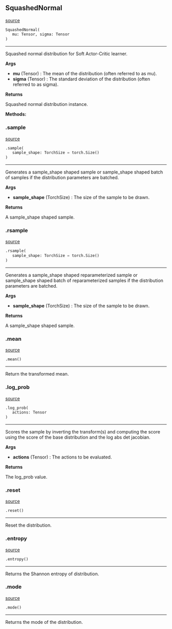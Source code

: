 #


## SquashedNormal
[source](https://github.com/RLE-Foundation/Hsuanwu\blob\main\hsuanwu/xplore/distribution/squashed_normal.py\#L40)
```python 
SquashedNormal(
   mu: Tensor, sigma: Tensor
)
```


---
Squashed normal distribution for Soft Actor-Critic learner.


**Args**

* **mu** (Tensor) : The mean of the distribution (often referred to as mu).
* **sigma** (Tensor) : The standard deviation of the distribution (often referred to as sigma).


**Returns**

Squashed normal distribution instance.


**Methods:**


### .sample
[source](https://github.com/RLE-Foundation/Hsuanwu\blob\main\hsuanwu/xplore/distribution/squashed_normal.py\#L61)
```python
.sample(
   sample_shape: TorchSize = torch.Size()
)
```

---
Generates a sample_shape shaped sample or sample_shape shaped batch of samples if the distribution parameters are batched.


**Args**

* **sample_shape** (TorchSize) : The size of the sample to be drawn.


**Returns**

A sample_shape shaped sample.

### .rsample
[source](https://github.com/RLE-Foundation/Hsuanwu\blob\main\hsuanwu/xplore/distribution/squashed_normal.py\#L72)
```python
.rsample(
   sample_shape: TorchSize = torch.Size()
)
```

---
Generates a sample_shape shaped reparameterized sample or sample_shape shaped batch of reparameterized samples if the distribution parameters are batched.


**Args**

* **sample_shape** (TorchSize) : The size of the sample to be drawn.


**Returns**

A sample_shape shaped sample.

### .mean
[source](https://github.com/RLE-Foundation/Hsuanwu\blob\main\hsuanwu/xplore/distribution/squashed_normal.py\#L84)
```python
.mean()
```

---
Return the transformed mean.

### .log_prob
[source](https://github.com/RLE-Foundation/Hsuanwu\blob\main\hsuanwu/xplore/distribution/squashed_normal.py\#L91)
```python
.log_prob(
   actions: Tensor
)
```

---
Scores the sample by inverting the transform(s) and computing the score using the score of the base distribution and the log abs det jacobian.

**Args**

* **actions** (Tensor) : The actions to be evaluated.


**Returns**

The log_prob value.

### .reset
[source](https://github.com/RLE-Foundation/Hsuanwu\blob\main\hsuanwu/xplore/distribution/squashed_normal.py\#L101)
```python
.reset()
```

---
Reset the distribution.

### .entropy
[source](https://github.com/RLE-Foundation/Hsuanwu\blob\main\hsuanwu/xplore/distribution/squashed_normal.py\#L105)
```python
.entropy()
```

---
Returns the Shannon entropy of distribution.

### .mode
[source](https://github.com/RLE-Foundation/Hsuanwu\blob\main\hsuanwu/xplore/distribution/squashed_normal.py\#L109)
```python
.mode()
```

---
Returns the mode of the distribution.
